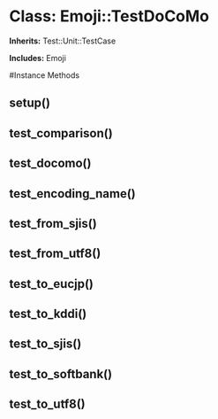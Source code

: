 # Class: Emoji::TestDoCoMo
**Inherits:** Test::Unit::TestCase
    
**Includes:** Emoji
  




#Instance Methods
## setup() [](#method-i-setup)

## test_comparison() [](#method-i-test_comparison)

## test_docomo() [](#method-i-test_docomo)

## test_encoding_name() [](#method-i-test_encoding_name)

## test_from_sjis() [](#method-i-test_from_sjis)

## test_from_utf8() [](#method-i-test_from_utf8)

## test_to_eucjp() [](#method-i-test_to_eucjp)

## test_to_kddi() [](#method-i-test_to_kddi)

## test_to_sjis() [](#method-i-test_to_sjis)

## test_to_softbank() [](#method-i-test_to_softbank)

## test_to_utf8() [](#method-i-test_to_utf8)

